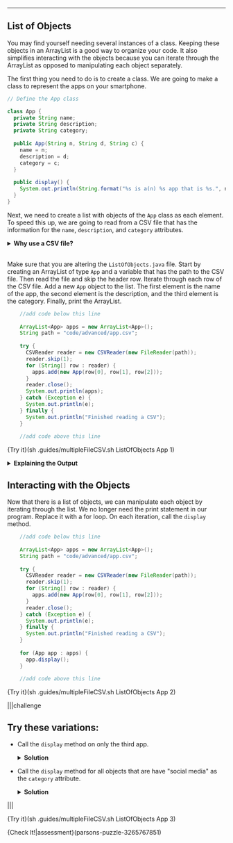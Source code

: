 ----------

## List of Objects

You may find yourself needing several instances of a class. Keeping these objects in an ArrayList is a good way to organize your code. It also simplifies interacting with the objects because you can iterate through the ArrayList as opposed to manipulating each object separately.

The first thing you need to do is to create a class. We are going to make a class to represent the apps on your smartphone.

```java
// Define the App class

class App {
  private String name;
  private String description;
  private String category;
  
  public App(String n, String d, String c) {
    name = n;
    description = d;
    category = c;
  }
  
  public display() {
    System.out.println(String.format("%s is a(n) %s app that is %s.", name, category, description));
  }
}
```

Next, we need to create a list with objects of the `App` class as each element. To speed this up, we are going to read from a CSV file that has the information for the `name`, `description`, and `category` attributes.

<details>
  <summary><strong>Why use a CSV file?</strong></summary>
  This page is about manipulating a list of objects. Instead of manually creating several objects, we are going to read information from the <code>apps.csv</code> file and use it to create several objects in a simple loop. 
  
  ```markdown
  name,description,category
  Gmail,the official app for Google's email service,communication
  FeedWrangler,used to read websites with an RSS feed,internet
  Apollo,used to read Reddit,social media
  Instagram,the offical app for Facebook's Instagram service,social media
  Overcast,used to manage and listen to podcasts,audio
  Slack,the official app for Slack's email replacement,communication
  YouTube,the official app for Google's video service,video
  FireFox,used to browse the web,internet
  OverDrive,used to checkout ebooks from the library,ebooks
  Authenticator,used for two-factor authentication,internet
  ```
  
</details><br>

Make sure that you are altering the `ListOfObjects.java` file. Start by creating an ArrayList of type `App` and a variable that has the path to the CSV file. Then read the file and skip the header row. Iterate through each row of the CSV file. Add a new `App` object to the list. The first element is the name of the app, the second element is the description, and the third element is the category. Finally, print the ArrayList.

```java
    //add code below this line
    
    ArrayList<App> apps = new ArrayList<App>();
    String path = "code/advanced/app.csv";
    
    try {
      CSVReader reader = new CSVReader(new FileReader(path));
      reader.skip(1);
      for (String[] row : reader) {
        apps.add(new App(row[0], row[1], row[2]));
      }
      reader.close();
      System.out.println(apps);
    } catch (Exception e) {
      System.out.println(e);
    } finally {
      System.out.println("Finished reading a CSV");
    }
    
    //add code above this line
```

{Try it}(sh .guides/multipleFileCSV.sh ListOfObjects App 1)

<details>
  <summary><strong>Explaining the Output</strong></summary>
  The output from the above print statement is an ArrayList of elements that look something like this:
  
  ```markdown
  App@378bf509
  ```
  
  This is how Java represents an object. Each element is an <code>App</code> object. The <code>@</code> symbol and numbers is the location in memory where the object is stored (your memory locations will be different). If you see 10 of these, then your code is working properly.
  
</details>

## Interacting with the Objects

Now that there is a list of objects, we can manipulate each object by iterating through the list. We no longer need the print statement in our program. Replace it with a for loop. On each iteration, call the `display` method.

```java
    //add code below this line
    
    ArrayList<App> apps = new ArrayList<App>();
    String path = "code/advanced/app.csv";
    
    try {
      CSVReader reader = new CSVReader(new FileReader(path));
      reader.skip(1);
      for (String[] row : reader) {
        apps.add(new App(row[0], row[1], row[2]));
      }
      reader.close();
    } catch (Exception e) {
      System.out.println(e);
    } finally {
      System.out.println("Finished reading a CSV");
    }
    
    for (App app : apps) {
      app.display();
    }
    
    //add code above this line
```

{Try it}(sh .guides/multipleFileCSV.sh ListOfObjects App 2)

|||challenge
## Try these variations:
* Call the `display` method on only the third app.
  
  <details>
    <summary><strong>Solution</strong></summary>
    Normally, you would use a variable when instantiating an object. In this case, however, objects need to be referenced by the index in a list. Indexes start counting at 0, so the third element would be <code>.get(2)</code>:
    
    ```java
      //add code below this line
    
      ArrayList<App> apps = new ArrayList<App>();
      String path = "code/advanced/app.csv";

      try {
        CSVReader reader = new CSVReader(new FileReader(path));
        reader.skip(1);
        for (String[] row : reader) {
          apps.add(new App(row[0], row[1], row[2]));
        }
        reader.close();
      } catch (Exception e) {
        System.out.println(e);
      } finally {
        System.out.println("Finished reading a CSV");
      }
  
      apps.get(2).display();

      //add code above this line
    ```
  </details>
  
* Call the `display` method for all objects that are have "social media" as the `category` attribute.
  
  <details>
    <summary><strong>Solution</strong></summary>
    Iterate over the list and use a conditional to determine if the <code>category</code> attribute is "social media". If true, call the <code>display</code> method.
    
    ```java
      //add code below this line
    
      ArrayList<App> apps = new ArrayList<App>();
      String path = "code/advanced/app.csv";

      try {
        CSVReader reader = new CSVReader(new FileReader(path));
        reader.skip(1);
        for (String[] row : reader) {
          apps.add(new App(row[0], row[1], row[2]));
        }
        reader.close();
      } catch (Exception e) {
        System.out.println(e);
      } finally {
        System.out.println("Finished reading a CSV");
      }
  
      for (App app : apps) {
        if (app.getCategory().equals("social media")) {
          app.display();
        }
      }

      //add code above this line
    ```
    
  </details>

|||

{Try it}(sh .guides/multipleFileCSV.sh ListOfObjects App 3)
    
{Check It!|assessment}(parsons-puzzle-3265767851)
